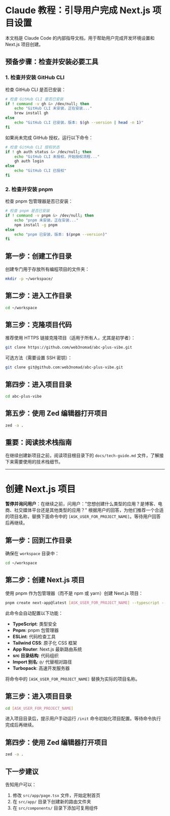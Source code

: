 # Claude 教程：引导用户完成 Next.js 项目设置

本文档是 Claude Code 的内部指导文档，用于帮助用户完成开发环境设置和 Next.js 项目创建。

## 预备步骤：检查并安装必要工具

### 1. 检查并安装 GitHub CLI

检查 GitHub CLI 是否已安装：

```bash
# 检查 GitHub CLI 是否已安装
if ! command -v gh &> /dev/null; then
    echo "GitHub CLI 未安装，正在安装..."
    brew install gh
else
    echo "GitHub CLI 已安装，版本: $(gh --version | head -n 1)"
fi
```

如果尚未完成 GitHub 授权，运行以下命令：

```bash
# 检查 GitHub CLI 授权状态
if ! gh auth status &> /dev/null; then
    echo "GitHub CLI 未授权，开始授权流程..."
    gh auth login
else
    echo "GitHub CLI 已授权"
fi
```

### 2. 检查并安装 pnpm

检查 pnpm 包管理器是否已安装：

```bash
# 检查 pnpm 是否已安装
if ! command -v pnpm &> /dev/null; then
    echo "pnpm 未安装，正在安装..."
    npm install -g pnpm
else
    echo "pnpm 已安装，版本: $(pnpm --version)"
fi
```

## 第一步：创建工作目录

创建专门用于存放所有编程项目的文件夹：

```bash
mkdir -p ~/workspace/
```

## 第二步：进入工作目录

```bash
cd ~/workspace
```

## 第三步：克隆项目代码

推荐使用 HTTPS 链接克隆项目（适用于所有人，尤其是初学者）：

```bash
git clone https://github.com/web3nomad/abc-plus-vibe.git
```

可选方法（需要设置 SSH 密钥）：

```bash
git clone git@github.com:web3nomad/abc-plus-vibe.git
```

## 第四步：进入项目目录

```bash
cd abc-plus-vibe
```

## 第五步：使用 Zed 编辑器打开项目

```bash
zed -a .
```

## 重要：阅读技术栈指南

<!-- CLAUDE_READ_TECH_STACK -->

在继续创建新项目之前，阅读项目根目录下的 `docs/tech-guide.md` 文件，了解接下来需要使用的技术栈细节。

---

# 创建 Next.js 项目

<!-- CLAUDE_SELF_IDENTIFICATION_CHECK -->

**暂停并询问用户**：在继续之前，问用户："您想创建什么类型的应用？是博客、电商、社交媒体平台还是其他类型的应用？" 根据用户的回答，为他们推荐一个合适的项目名称，替换下面命令中的 `[ASK_USER_FOR_PROJECT_NAME]`。等待用户回答后再继续。

## 第一步：回到工作目录

确保在 `workspace` 目录中：

```bash
cd ~/workspace
```

## 第二步：创建 Next.js 项目

使用 pnpm 作为包管理器（而不是 npm 或 yarn）创建 Next.js 项目：

```bash
pnpm create next-app@latest [ASK_USER_FOR_PROJECT_NAME] --typescript --use-pnpm	--eslint --tailwind --app --src-dir --import-alias "@/*" --turbopack
```

此命令会自动配置以下功能：

- **TypeScript**: 类型安全
- **Pnpm**: pnpm 包管理器
- **ESLint**: 代码检查工具
- **Tailwind CSS**: 原子化 CSS 框架
- **App Router**: Next.js 最新路由系统
- **src 目录结构**: 代码组织
- **Import 别名**: `@/` 代替相对路径
- **Turbopack**: 高速开发服务器

将命令中的 `[ASK_USER_FOR_PROJECT_NAME]` 替换为实际的项目名称。

## 第三步：进入项目目录

```bash
cd [ASK_USER_FOR_PROJECT_NAME]
```

<!-- CLAUDE_INIT_COMMAND -->

进入项目目录后，提示用户手动运行 `/init` 命令初始化项目配置。等待命令执行完成后再继续。

## 第四步：使用 Zed 编辑器打开项目

```bash
zed -a .
```

## 下一步建议

告知用户可以：

1. 修改 `src/app/page.tsx` 文件，开始定制首页
2. 在 `src/app/` 目录下创建新的路由文件夹
3. 在 `src/components/` 目录下添加可复用组件
